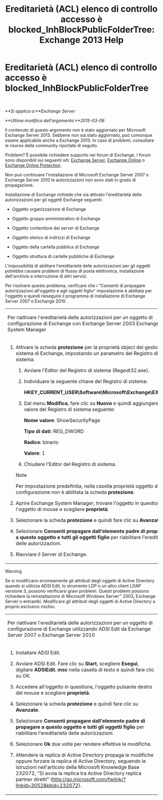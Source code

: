 ﻿---
title: 'Ereditarietà (ACL) elenco di controllo accesso è blocked_InhBlockPublicFolderTree: Exchange 2013 Help'
TOCTitle: Ereditarietà (ACL) elenco di controllo accesso è blocked_InhBlockPublicFolderTree
ms:assetid: e3b89c8a-d6f8-4864-8bf0-35a78ce87cc4
ms:mtpsurl: https://technet.microsoft.com/it-it/library/ms.exch.setupreadiness.inhblockpublicfoldertree(v=EXCHG.150)
ms:contentKeyID: 50481890
ms.date: 05/22/2018
mtps_version: v=EXCHG.150
ms.translationtype: MT
---

# Ereditarietà (ACL) elenco di controllo accesso è blocked\_InhBlockPublicFolderTree

 

_**Si applica a:**Exchange Server_

_**Ultima modifica dell'argomento:**2015-03-09_

Il contenuto di questo argomento non è stato aggiornato per Microsoft Exchange Server 2013. Sebbene non sia stato aggiornato, può comunque essere applicabile anche a Exchange 2013. In caso di problemi, consultare le risorse della community riportate di seguito.

Problemi? È possibile richiedere supporto nei forum di Exchange. I forum sono disponibili sui seguenti siti: [Exchange Server](https://go.microsoft.com/fwlink/p/?linkid=60612), [Exchange Online](https://go.microsoft.com/fwlink/p/?linkid=267542) o [Exchange Online Protection](https://go.microsoft.com/fwlink/p/?linkid=285351).

Non può continuare l'installazione di Microsoft Exchange Server 2007 o Exchange Server 2010 le autorizzazioni non sono stati in grado di propagazione.

Installazione di Exchange richiede che sia attivato l'ereditarietà delle autorizzazioni per gli oggetti Exchange seguenti:

  - Oggetto organizzazione di Exchange

  - Oggetto gruppo amministrativo di Exchange

  - Oggetto contenitore dei server di Exchange

  - Oggetto elenco di indirizzi di Exchange

  - Oggetto della cartella pubblica di Exchange

  - Oggetto struttura di cartelle pubbliche di Exchange

L'impossibilità di abilitare l'ereditarietà delle autorizzazioni per gli oggetti potrebbe causare problemi di flusso di posta elettronica, installazione dell'archivio e interruzione di altri servizi.

Per risolvere questo problema, verificare che i "Consenti di propagare autorizzazioni all'oggetto e agli oggetti figlio" impostazione è abilitata per l'oggetto e quindi rieseguire il programma di installazione di Exchange Server 2007 o Exchange 2010.


<table>
<colgroup>
<col style="width: 100%" />
</colgroup>
<tbody>
<tr class="odd">
<td><p>Per riattivare l'ereditarietà delle autorizzazioni per un oggetto di configurazione di Exchange con Exchange Server 2003 Exchange System Manager</p></td>
</tr>
<tr class="even">
<td><ol>
<li><p>Attivare la scheda <strong>protezione</strong> per la proprietà object del gestore di sistema di Exchange, impostando un parametro del Registro di sistema.</p>
<ol>
<li><p>Avviare l'Editor del Registro di sistema (Regedt32.exe).</p></li>
<li><p>Individuare la seguente chiave del Registro di sistema:</p>
<p><strong>HKEY_CURRENT_USER\Software\Microsoft\Exchange\EXAdmin</strong></p></li>
<li><p>Dal menu <strong>Modifica</strong>, fare clic su <strong>Nuovo</strong> e quindi aggiungere il valore del Registro di sistema seguente:</p>
<p><strong>Nome valore</strong>: ShowSecurityPage</p>
<p><strong>Tipo di dati</strong>: REG_DWORD</p>
<p><strong>Radice</strong>: binario</p>
<p><strong>Valore</strong>: 1</p></li>
<li><p>Chiudere l'Editor del Registro di sistema.</p></li>
</ol>

> [!NOTE]
> Per impostazione predefinita, nella casella proprietà oggetto di configurazione non è abilitata la scheda <STRONG>protezione</STRONG>.


</li>
<li><p>Aprire Exchange System Manager, trovare l'oggetto in questione, l'oggetto di mouse e scegliere <strong>proprietà</strong>.</p></li>
<li><p>Selezionare la scheda <strong>protezione</strong> e quindi fare clic su <strong>Avanzate</strong>.</p></li>
<li><p>Selezionare <strong>Consenti propagare dall'elemento padre di propagare a questo oggetto e tutti gli oggetti figlio</strong> per riabilitare l'ereditarietà delle autorizzazioni.</p></li>
<li><p>Riavviare il Server di Exchange.</p></li>
</ol></td>
</tr>
</tbody>
</table>



> [!WARNING]
> Se si modificano erroneamente gli attributi degli oggetti di Active Directory quando si utilizza ADSI Edit, lo strumento LDP o un altro client LDAP versione 3, possono verificarsi gravi problemi. Questi problemi possono richiedere la reinstallazione di Microsoft Windows Server™ 2003, Exchange Server o entrambi. Modificare gli attributi degli oggetti di Active Directory a proprio esclusivo rischio.




<table>
<colgroup>
<col style="width: 100%" />
</colgroup>
<tbody>
<tr class="odd">
<td><p>Per riattivare l'ereditarietà delle autorizzazioni per un oggetto di configurazione di Exchange utilizzando ADSI Edit da Exchange Server 2007 o Exchange Server 2010</p></td>
</tr>
<tr class="even">
<td><ol>
<li><p>Installare ADSI Edit.</p></li>
<li><p>Avviare ADSI Edit. Fare clic su <strong>Start</strong>, scegliere <strong>Esegui</strong>, digitare <strong>ADSIEdit. msc</strong> nella casella di testo e quindi fare clic su OK.</p></li>
<li><p>Accedere all'oggetto in questione, l'oggetto pulsante destro del mouse e scegliere <strong>proprietà</strong>.</p></li>
<li><p>Selezionare la scheda <strong>protezione</strong> e quindi fare clic su <strong>Avanzate</strong>.</p></li>
<li><p>Selezionare <strong>Consenti propagare dall'elemento padre di propagare a questo oggetto e tutti gli oggetti figlio</strong> per riabilitare l'ereditarietà delle autorizzazioni.</p></li>
<li><p>Selezionare <strong>Ok</strong> due volte per rendere effettive le modifiche.</p></li>
<li><p>Attendere la replica di Active Directory propaga le modifiche oppure forzare la replica di Active Directory, seguendo le istruzioni nell'articolo della Microsoft Knowledge Base 232072, &quot;Si avvia la replica tra Active Directory replica partner diretti&quot; (<a href="http://go.microsoft.com/fwlink/?linkid=3052%26kbid=232072" class="uri">http://go.microsoft.com/fwlink/?linkid=3052&amp;kbid=232072</a>).</p></li>
</ol></td>
</tr>
</tbody>
</table>

